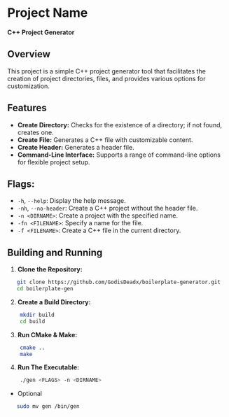 # Project Name

**C++ Project Generator**

## Overview

This project is a simple C++ project generator tool that facilitates the creation of project directories, files, and provides various options for customization.

## Features

- **Create Directory:** Checks for the existence of a directory; if not found, creates one.
- **Create File:** Generates a C++ file with customizable content.
- **Create Header:** Generates a header file.
- **Command-Line Interface:** Supports a range of command-line options for flexible project setup.

## Flags:

- `-h`, `--help`: Display the help message.
- `-nh`, `--no-header`: Create a C++ project without the header file.
- `-n <DIRNAME>`: Create a project with the specified name.
- `-fn <FILENAME>`: Specify a name for the file.
- `-f <FILENAME>`: Create a C++ file in the current directory.

## Building and Running

1. **Clone the Repository:**
```bash
   git clone https://github.com/GodisDeadx/boilerplate-generator.git
   cd boilerplate-gen
```
2. **Create a Build Directory:**
```bash
    mkdir build
    cd build
```
3. **Run CMake & Make:**
```bash
    cmake ..
    make
```

4. **Run The Executable:**
```bash
    ./gen <FLAGS> -n <DIRNAME>
```
- Optional
```bash
   sudo mv gen /bin/gen
``` 
